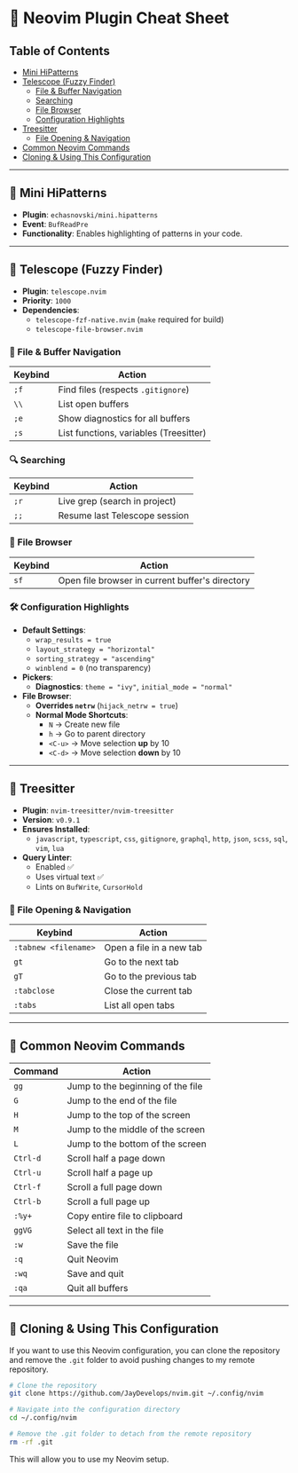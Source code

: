 # 📌 Neovim Plugin Cheat Sheet

## Table of Contents

- [Mini HiPatterns](#mini-hipatterns)
- [Telescope (Fuzzy Finder)](#telescope-fuzzy-finder)
  - [File & Buffer Navigation](#file--buffer-navigation)
  - [Searching](#searching)
  - [File Browser](#file-browser)
  - [Configuration Highlights](#configuration-highlights)
- [Treesitter](#treesitter)
  - [File Opening & Navigation](#file-opening--navigation)
- [Common Neovim Commands](#common-neovim-commands)
- [Cloning & Using This Configuration](#cloning--using-this-configuration)

---

## 🔹 Mini HiPatterns

- **Plugin**: `echasnovski/mini.hipatterns`
- **Event**: `BufReadPre`
- **Functionality**: Enables highlighting of patterns in your code.

---

## 🔹 Telescope (Fuzzy Finder)

- **Plugin**: `telescope.nvim`
- **Priority**: `1000`
- **Dependencies**:
  - `telescope-fzf-native.nvim` (`make` required for build)
  - `telescope-file-browser.nvim`

### 📂 File & Buffer Navigation

| Keybind | Action                                 |
| ------- | -------------------------------------- |
| `;f`    | Find files (respects `.gitignore`)     |
| `\\`    | List open buffers                      |
| `;e`    | Show diagnostics for all buffers       |
| `;s`    | List functions, variables (Treesitter) |

### 🔍 Searching

| Keybind | Action                        |
| ------- | ----------------------------- |
| `;r`    | Live grep (search in project) |
| `;;`    | Resume last Telescope session |

### 📂 File Browser

| Keybind | Action                                          |
| ------- | ----------------------------------------------- |
| `sf`    | Open file browser in current buffer's directory |

### 🛠 Configuration Highlights

- **Default Settings**:
  - `wrap_results = true`
  - `layout_strategy = "horizontal"`
  - `sorting_strategy = "ascending"`
  - `winblend = 0` (no transparency)
- **Pickers**:
  - **Diagnostics**: `theme = "ivy"`, `initial_mode = "normal"`
- **File Browser**:
  - **Overrides `netrw`** (`hijack_netrw = true`)
  - **Normal Mode Shortcuts**:
    - `N` → Create new file
    - `h` → Go to parent directory
    - `<C-u>` → Move selection **up** by 10
    - `<C-d>` → Move selection **down** by 10

---

## 🔹 Treesitter

- **Plugin**: `nvim-treesitter/nvim-treesitter`
- **Version**: `v0.9.1`
- **Ensures Installed**:
  - `javascript`, `typescript`, `css`, `gitignore`, `graphql`, `http`, `json`, `scss`, `sql`, `vim`, `lua`
- **Query Linter**:
  - Enabled ✅
  - Uses virtual text ✅
  - Lints on `BufWrite`, `CursorHold`

### 📂 File Opening & Navigation

| Keybind              | Action                   |
| -------------------- | ------------------------ |
| `:tabnew <filename>` | Open a file in a new tab |
| `gt`                 | Go to the next tab       |
| `gT`                 | Go to the previous tab   |
| `:tabclose`          | Close the current tab    |
| `:tabs`              | List all open tabs       |

---

## 🔹 Common Neovim Commands

| Command  | Action                            |
| -------- | --------------------------------- |
| `gg`     | Jump to the beginning of the file |
| `G`      | Jump to the end of the file       |
| `H`      | Jump to the top of the screen     |
| `M`      | Jump to the middle of the screen  |
| `L`      | Jump to the bottom of the screen  |
| `Ctrl-d` | Scroll half a page down           |
| `Ctrl-u` | Scroll half a page up             |
| `Ctrl-f` | Scroll a full page down           |
| `Ctrl-b` | Scroll a full page up             |
| `:%y+`   | Copy entire file to clipboard     |
| `ggVG`   | Select all text in the file       |
| `:w`     | Save the file                     |
| `:q`     | Quit Neovim                       |
| `:wq`    | Save and quit                     |
| `:qa`    | Quit all buffers                  |

---

## 🔹 Cloning & Using This Configuration

If you want to use this Neovim configuration, you can clone the repository and remove the `.git` folder to avoid pushing changes to my remote repository.

```sh
# Clone the repository
git clone https://github.com/JayDevelops/nvim.git ~/.config/nvim

# Navigate into the configuration directory
cd ~/.config/nvim

# Remove the .git folder to detach from the remote repository
rm -rf .git
```

This will allow you to use my Neovim setup.
